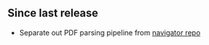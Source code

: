 ## Since last release

* Separate out PDF parsing pipeline from [navigator repo](https://github.com/climatepolicyradar/navigator/)